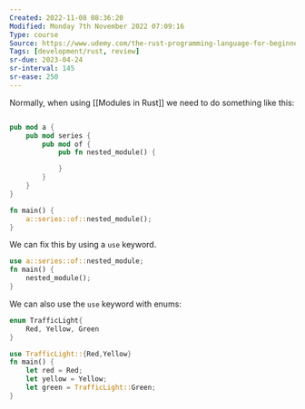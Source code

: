 ```yaml
---
Created: 2022-11-08 08:36:20
Modified: Monday 7th November 2022 07:09:16
Type: course
Source: https://www.udemy.com/the-rust-programming-language-for-beginners/?xref=E0Aed11STH4LPUQvCz0GJFABTmM=
Tags: [development/rust, review]
sr-due: 2023-04-24
sr-interval: 145
sr-ease: 250
---
```


Normally, when using [[Modules in Rust]] we need to do something like this:

```rust

pub mod a {
    pub mod series {
        pub mod of {
            pub fn nested_module() {

            }
        }
    }
}

fn main() {
    a::series::of::nested_module();
}

```

We can fix this by using a `use` keyword.

```rust
use a::series::of::nested_module;
fn main() {
    nested_module();
}
```

We can also use the `use` keyword with enums:

```rust
enum TrafficLight{
    Red, Yellow, Green
}

use TrafficLight::{Red,Yellow}
fn main() {
    let red = Red;
    let yellow = Yellow;
    let green = TrafficLight::Green;
}

```